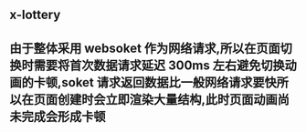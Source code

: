 ## x-lottery

## 由于整体采用 websoket 作为网络请求,所以在页面切换时需要将首次数据请求延迟 300ms 左右避免切换动画的卡顿,soket 请求返回数据比一般网络请求要快所以在页面创建时会立即渲染大量结构,此时页面动画尚未完成会形成卡顿
